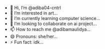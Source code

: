 - 👋 Hi, I’m @adiba04-cntrl
- 👀 I’m interested in art...
- 🌱 I’m currently learning computer science...
- 💞️ I’m looking to collaborate on ai project...
- 📫 How to reach me @adibamaulidya...
- 😄 Pronouns: she/her...
- ⚡ Fun fact: idk...

<!---
adiba04-cntrl/adiba04-cntrl is a ✨ special ✨ repository because its `README.md` (this file) appears on your GitHub profile.
You can click the Preview link to take a look at your changes.
--->
